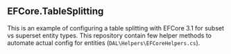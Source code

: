## EFCore.TableSplitting

This is an example of configuring a table splitting with EFCore 3.1 for subset vs superset entity types.
This repository contain few helper methods to automate actual config for entities (`DAL\Helpers\EFCoreHelpers.cs`).
